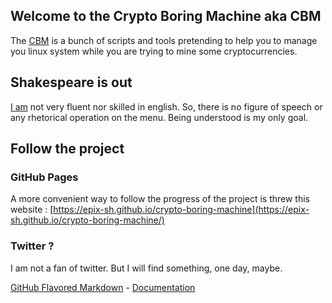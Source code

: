 ## Welcome to the Crypto Boring Machine aka CBM

The [CBM](https://github.com/epix-sh/crypto-boring-machine) is a bunch of scripts and tools pretending to help you to manage you linux system while you are trying to mine some cryptocurrencies.

## Shakespeare is out

[I am](https://github.com/epix-sh) not very fluent nor skilled in english. So, there is no figure of speech or any rhetorical operation on the menu.
Being understood is my only goal.

## Follow the project
### GitHub Pages
A more convenient way to follow the progress of the project is threw this website : [https://epix-sh.github.io/crypto-boring-machine](https://epix-sh.github.io/crypto-boring-machine/)
### Twitter ?
I am not a fan of twitter. But I will find something, one day, maybe.

[GitHub Flavored Markdown](https://guides.github.com/features/mastering-markdown/) - [Documentation](https://help.github.com/categories/github-pages-basics/)
